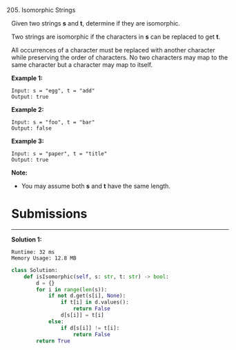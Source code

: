 205. Isomorphic Strings

Given two strings **s** and **t**, determine if they are isomorphic.

Two strings are isomorphic if the characters in **s** can be replaced to get **t**.

All occurrences of a character must be replaced with another character while preserving the order of characters. No two characters may map to the same character but a character may map to itself.

**Example 1:**
```
Input: s = "egg", t = "add"
Output: true
```

**Example 2:**
```
Input: s = "foo", t = "bar"
Output: false
```

**Example 3:**
```
Input: s = "paper", t = "title"
Output: true
```

**Note:**

* You may assume both **s** and **t** have the same length.

# Submissions
---
**Solution 1:**
```
Runtime: 32 ms
Memory Usage: 12.8 MB
```
```python
class Solution:
    def isIsomorphic(self, s: str, t: str) -> bool:
        d = {}
        for i in range(len(s)):
            if not d.get(s[i], None):
                if t[i] in d.values():
                    return False
                d[s[i]] = t[i]
            else:
                if d[s[i]] != t[i]:
                    return False
        return True
```